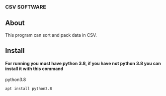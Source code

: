 ### CSV SOFTWARE
## About
This program can sort and pack data in CSV.
## Install

#### For running you must have python 3.8, if you have not python 3.8 you can install it with this command

python3.8

```bash
apt install python3.8
```            

